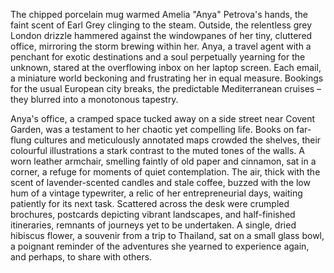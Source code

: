 The chipped porcelain mug warmed Amelia "Anya" Petrova's hands, the faint scent of Earl Grey clinging to the steam.  Outside, the relentless grey London drizzle hammered against the windowpanes of her tiny, cluttered office, mirroring the storm brewing within her.  Anya, a travel agent with a penchant for exotic destinations and a soul perpetually yearning for the unknown, stared at the overflowing inbox on her laptop screen.  Each email, a miniature world beckoning and frustrating her in equal measure.  Bookings for the usual European city breaks, the predictable Mediterranean cruises – they blurred into a monotonous tapestry.

Anya's office, a cramped space tucked away on a side street near Covent Garden, was a testament to her chaotic yet compelling life.  Books on far-flung cultures and meticulously annotated maps crowded the shelves, their colourful illustrations a stark contrast to the muted tones of the walls.  A worn leather armchair, smelling faintly of old paper and cinnamon, sat in a corner, a refuge for moments of quiet contemplation.  The air, thick with the scent of lavender-scented candles and stale coffee, buzzed with the low hum of a vintage typewriter, a relic of her entrepreneurial days, waiting patiently for its next task.  Scattered across the desk were crumpled brochures, postcards depicting vibrant landscapes, and half-finished itineraries, remnants of journeys yet to be undertaken.  A single, dried hibiscus flower, a souvenir from a trip to Thailand, sat on a small glass bowl, a poignant reminder of the adventures she yearned to experience again, and perhaps, to share with others.

